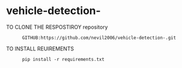 # vehicle-detection-


TO CLONE THE RESPOSTIROY repository
                              
          GITHUB:https://github.com/nevil2006/vehicle-detection-.git
TO INSTALL REUIREMENTS 

          pip install -r requirements.txt
